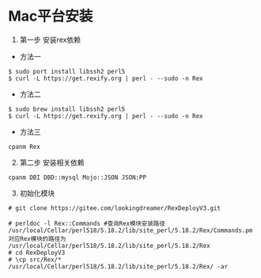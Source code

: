 # Mac平台安装

1. 第一步 安装rex依赖

* 方法一

```
$ sudo port install libssh2 perl5
$ curl -L https://get.rexify.org | perl - --sudo -n Rex
```

* 方法二 

```
$ sudo brew install libssh2 perl5
$ curl -L https://get.rexify.org | perl - --sudo -n Rex
```

* 方法三

```
cpanm Rex
```

 2. 第二步 安装相关依赖

```
cpanm DBI DBD::mysql Mojo::JSON JSON:PP
```

 3. 初始化模块

```
# git clone https://gitee.com/lookingdreamer/RexDeployV3.git

# perldoc -l Rex::Commands #查询Rex模块安装路径
/usr/local/Cellar/perl518/5.18.2/lib/site_perl/5.18.2/Rex/Commands.pm
对应Rex模块的路径为 /usr/local/Cellar/perl518/5.18.2/lib/site_perl/5.18.2/Rex
# cd RexDeployV3
# \cp src/Rex/* /usr/local/Cellar/perl518/5.18.2/lib/site_perl/5.18.2/Rex/ -ar
```



